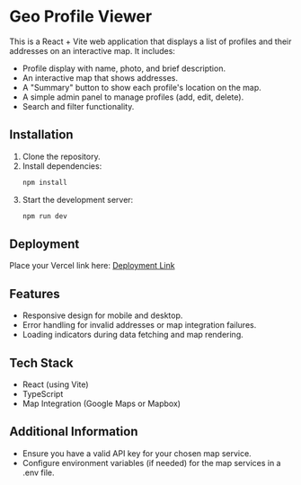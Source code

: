 # Geo Profile Viewer

This is a React + Vite web application that displays a list of profiles and their addresses on an interactive map. It includes:
- Profile display with name, photo, and brief description.
- An interactive map that shows addresses.
- A "Summary" button to show each profile's location on the map.
- A simple admin panel to manage profiles (add, edit, delete).
- Search and filter functionality.

## Installation
1. Clone the repository.
2. Install dependencies:
   ```bash
   npm install
   ```
3. Start the development server:
   ```bash
   npm run dev
   ```

## Deployment
Place your Vercel link here:
[Deployment Link]()

## Features
- Responsive design for mobile and desktop.
- Error handling for invalid addresses or map integration failures.
- Loading indicators during data fetching and map rendering.

## Tech Stack
- React (using Vite)
- TypeScript
- Map Integration (Google Maps or Mapbox)


## Additional Information
- Ensure you have a valid API key for your chosen map service.
- Configure environment variables (if needed) for the map services in a .env file.

